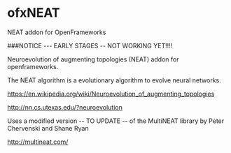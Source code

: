 # ofxNEAT
NEAT addon for OpenFrameworks

###NOTICE --- EARLY STAGES -- NOT WORKING YET!!!!


Neuroevolution of augmenting topologies (NEAT) addon for openframeworks.

The NEAT algorithm is a evolutionary algorithm to evolve neural networks.

https://en.wikipedia.org/wiki/Neuroevolution_of_augmenting_topologies

http://nn.cs.utexas.edu/?neuroevolution

Uses a modified version -- TO UPDATE -- of the MultiNEAT library by Peter Chervenski and Shane Ryan

http://multineat.com/
 